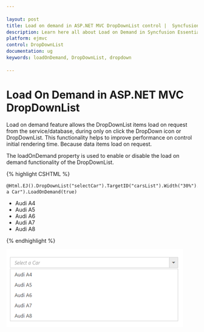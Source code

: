 ```yaml
---

layout: post
title: Load on demand in ASP.NET MVC DropDownList control |  Syncfusion 
description: Learn here all about Load on Demand in Syncfusion Essential ASP.NET MVC DropDownList control, its elements, and more.
platform: ejmvc
control: DropDownList
documentation: ug
keywords: loadOnDemand, DropDownList, dropdown

---
```


# Load On Demand in ASP.NET MVC DropDownList

Load on demand feature allows the DropDownList items load on request from the service/database, during only on click the DropDown icon or DropDownList. This functionality helps to improve performance on control initial rendering time. Because data items load on request. 

The loadOnDemand property is used to enable or disable the load on demand functionality of the DropDownList.

{% highlight CSHTML %}

    @Html.EJ().DropDownList("selectCar").TargetID("carsList").Width("30%").WatermarkText("Select a Car").LoadOnDemand(true)
<div id="carsList">
    <ul>
        <li>Audi A4</li>
        <li>Audi A5</li>
        <li>Audi A6</li>
        <li>Audi A7</li>
        <li>Audi A8</li>
    </ul>
</div>

     
{% endhighlight %}

![](LoadOnDemand_images/loadondemand.png)

